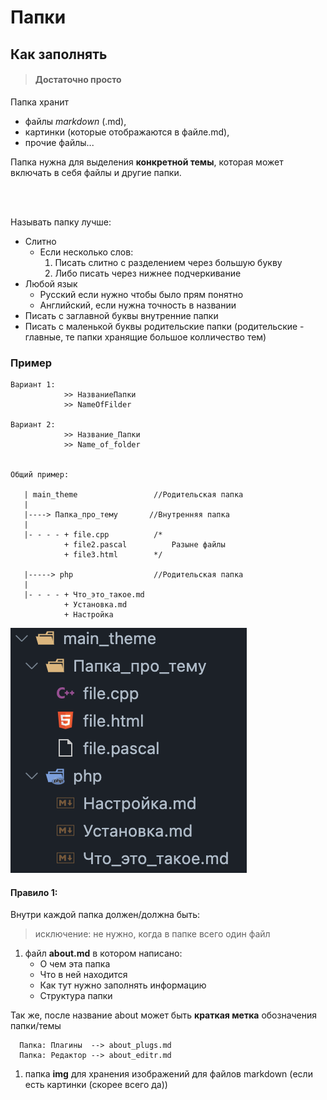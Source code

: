 # Папки 
## Как заполнять 


> #### Достаточно просто 

Папка хранит 
- файлы *markdown* (.md),   
- картинки (которые отображаются в файле.md), 
- прочие файлы...

Папка нужна для выделения **конкретной темы**, которая может включать в себя файлы и другие папки. 

<br></br>

Называть папку лучше: 
- Слитно 
  - Если несколько слов: 
    1. Писать слитно с разделением через большую букву
    2. Либо писать через нижнее подчеркивание 
- Любой язык
  - Русский если нужно чтобы было прям понятно
  - Английский, если нужна точность в названии 
- Писать с заглавной буквы внутренние папки 
- Писать с маленькой буквы родительские папки 
(родительские - главные, те папки хранящие большое колличество тем)


### Пример
```
Вариант 1: 
            >> НазваниеПапки
            >> NameOfFilder

Вариант 2: 
            >> Название_Папки
            >> Name_of_folder


Общий пример: 

   | main_theme                 //Родительская папка
   | 
   |----> Папка_про_тему       //Внутренняя папка
   | 
   |- - - - + file.cpp          /*
            + file2.pascal          Разыне файлы
            + file3.html        */
   
   |-----> php                  //Родительская папка
   |
   |- - - - + Что_это_такое.md
            + Установка.md
            + Настройка
```

![img](/0/0_Репозиторий/2_Заполнение/img/scrn_0.png)

#### Правило 1:
Внутри каждой папка должен/должна быть:
> исключение: не нужно, когда в папке всего один файл
1. файл **about.md** в котором написано: 
   - О чем эта папка 
   - Что в ней находится   
   - Как тут нужно заполнять информацию  
   - Структура папки

Так же, после название about может быть **краткая метка** обозначения папки/темы
```
  Папка: Плагины  --> about_plugs.md
  Папка: Редактор --> about_editr.md
```

1. папка **img** для хранения изображений для файлов markdown (если есть картинки (скорее всего да))
